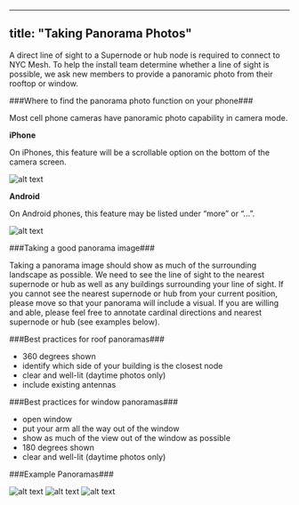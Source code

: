 
---
title: "Taking Panorama Photos"
---

A direct line of sight to a Supernode or hub node is required to connect to NYC Mesh. To help the install team determine whether a line of sight is possible, we ask new members to provide a panoramic photo from their rooftop or window. 

###Where to find the panorama photo function on your phone###

Most cell phone cameras have panoramic photo capability in camera mode. 

**iPhone**

On iPhones, this feature will be a scrollable option on the bottom of the camera screen.

![alt text](https://i.imgur.com/CyqlDeU.jpg "iPhone Sequence")

**Android**

On Android phones, this feature may be listed under “more” or “...”. 

![alt text](https://i.imgur.com/a08Fp43.jpg "Android Sequence")

###Taking a good panorama image###

Taking a panorama image should show as much of the surrounding landscape as possible. We need to see the line of sight to the nearest supernode or hub as well as any buildings surrounding your line of sight. If you cannot see the nearest supernode or hub from your current position, please move so that your panorama will include a visual. If you are willing and able, please feel free to annotate cardinal directions and nearest supernode or hub (see examples below).

###Best practices for roof panoramas###

* 360 degrees shown
* identify which side of your building is the closest node
* clear and well-lit (daytime photos only)
* include existing antennas

###Best practices for window panoramas###

* open window
* put your arm all the way out of the window
* show as much of the view out of the window as possible 
* 180 degrees shown
* clear and well-lit (daytime photos only)

###Example Panoramas###

![alt text](https://node-db.netlify.com/panoramas/944a.jpg "Example 1")
![alt text](https://node-db.netlify.com/panoramas/303.jpg "Example 2")
![alt text](https://node-db.netlify.com/panoramas/303a.jpg "Example 3")
